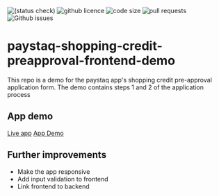 ![(status check)](https://img.shields.io/github/checks-status/Dewalade1/paystaq-shopping-credit-preapproval-frontend-demo/main)  ![github licence](https://img.shields.io/github/license/Dewalade1/paystaq-shopping-credit-preapproval-frontend-demo) ![code size](https://img.shields.io/github/languages/code-size/Dewalade1/paystaq-shopping-credit-preapproval-frontend-demo) ![pull requests](https://img.shields.io/github/issues-pr-closed/Dewalade1/paystaq-shopping-credit-preapproval-frontend-demo) ![Github issues](https://img.shields.io/github/issues-raw/Dewalade1/paystaq-shopping-credit-preapproval-frontend-demo)

# paystaq-shopping-credit-preapproval-frontend-demo

This repo is a demo for the paystaq app's shopping credit pre-approval application form. The demo contains steps 1 and 2 of the application process

## App demo

[Live app](https://payqart-shopping-credit-preapproval-frontend-demo-dewa.vercel.app/)
[App Demo](https://paystaq-shopping-credit-preapproval-frontend-demo.vercel.app/)

## Further improvements

* Make the app responsive
* Add input validation to frontend
* Link frontend to backend
